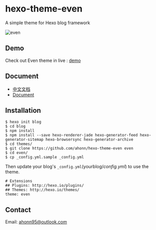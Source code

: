 # hexo-theme-even

A simple theme for Hexo blog framework

![even](http://ww4.sinaimg.cn/large/006tNbRwjw1f6l0ryrho2j31kw0yb7a6.jpg)

## Demo
Check out Even theme in live : [demo](http://www.ahonn.me)

## Document
- [中文文档](/doc/doc_zh.md)
- [Document](/doc/doc_en.md)

## Installation
```
$ hexo init blog
$ cd blog
$ npm install
$ npm install --save hexo-renderer-jade hexo-generator-feed hexo-generator-sitemap hexo-browsersync hexo-generator-archive
$ cd themes/
$ git clone https://github.com/ahonn/hexo-theme-even even
$ cd even/
$ cp _config.yml.sample _config.yml
```

Then update your blog's `_config.yml`(yourblog/_config.yml_) to use the theme.

```
# Extensions
## Plugins: http://hexo.io/plugins/
## Themes: http://hexo.io/themes/
theme: even
```

## Contact
Email: [ahonn95@outlook.com](mailto:ahonn95@outlook.com)
